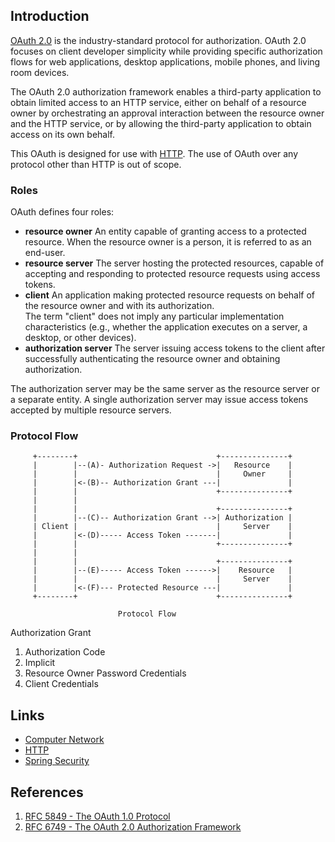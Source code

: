 ## Introduction

[OAuth 2.0](https://oauth.net/2/) is the industry-standard protocol for authorization. OAuth 2.0 focuses on client developer simplicity while providing specific authorization flows for web applications, desktop applications, mobile phones, and living room devices.

The OAuth 2.0 authorization framework enables a third-party application to obtain limited access to an HTTP service, either on behalf of a resource owner by orchestrating an approval interaction between the resource owner and the HTTP service,
or by allowing the third-party application to obtain access on its own behalf.

This OAuth is designed for use with [HTTP](/docs/CS/CN/HTTP/HTTP.md).  The use of OAuth over any protocol other than HTTP is out of scope.

### Roles

OAuth defines four roles:

- **resource owner**
  An entity capable of granting access to a protected resource.
  When the resource owner is a person, it is referred to as an end-user.
- **resource server**
  The server hosting the protected resources, capable of accepting and responding to protected resource requests using access tokens.
- **client**
  An application making protected resource requests on behalf of the resource owner and with its authorization.  
  The term "client" does not imply any particular implementation characteristics (e.g., whether the application executes on a server, a desktop, or other devices).
- **authorization server**
  The server issuing access tokens to the client after successfully authenticating the resource owner and obtaining authorization.

The authorization server may be the same server as the resource server or a separate entity.
A single authorization server may issue access tokens accepted by multiple resource servers.

### Protocol Flow

```
     +--------+                               +---------------+
     |        |--(A)- Authorization Request ->|   Resource    |
     |        |                               |     Owner     |
     |        |<-(B)-- Authorization Grant ---|               |
     |        |                               +---------------+
     |        |
     |        |                               +---------------+
     |        |--(C)-- Authorization Grant -->| Authorization |
     | Client |                               |     Server    |
     |        |<-(D)----- Access Token -------|               |
     |        |                               +---------------+
     |        |
     |        |                               +---------------+
     |        |--(E)----- Access Token ------>|    Resource   |
     |        |                               |     Server    |
     |        |<-(F)--- Protected Resource ---|               |
     +--------+                               +---------------+

                        Protocol Flow
```


Authorization Grant

1. Authorization Code
2. Implicit
3. Resource Owner Password Credentials
4. Client Credentials

## Links

- [Computer Network](/docs/CS/CN/CN.md) 
- [HTTP](/docs/CS/CN/HTTP/HTTP.md)
- [Spring Security](/docs/CS/Framework/Spring/Security.md?id=OAuth)

## References

1. [RFC 5849 - The OAuth 1.0 Protocol](https://datatracker.ietf.org/doc/html/rfc5849)
2. [RFC 6749 - The OAuth 2.0 Authorization Framework](https://datatracker.ietf.org/doc/rfc6749)
